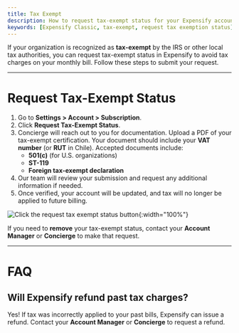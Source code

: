```yaml
---
title: Tax Exempt
description: How to request tax-exempt status for your Expensify account if your organization is recognized by the IRS or other local tax authorities.
keywords: [Expensify Classic, tax-exempt, request tax exemption status]
---
```

<div id="expensify-classic" markdown="1">

If your organization is recognized as **tax-exempt** by the IRS or other local tax authorities, you can request tax-exempt status in Expensify to avoid tax charges on your monthly bill. Follow these steps to submit your request.

---

# Request Tax-Exempt Status

1. Go to **Settings > Account > Subscription**.
2. Click **Request Tax-Exempt Status**.
3. Concierge will reach out to you for documentation. Upload a PDF of your tax-exempt certification. Your document should include your **VAT number** (or **RUT** in Chile). Accepted documents include:
   - **501(c)** (for U.S. organizations)
   - **ST-119**
   - **Foreign tax-exempt declaration**
4. Our team will review your submission and request any additional information if needed.
5. Once verified, your account will be updated, and tax will no longer be applied to future billing.

![Click the request tax exempt status button]({{site.url}}/assets/images/Tax_Exempt_Classic_CardDetailsUpdate2.png){:width="100%"}

If you need to **remove** your tax-exempt status, contact your **Account Manager** or **Concierge** to make that request.

---

# FAQ

## Will Expensify refund past tax charges?

Yes! If tax was incorrectly applied to your past bills, Expensify can issue a refund. Contact your **Account Manager** or **Concierge** to request a refund.

</div>
